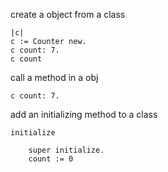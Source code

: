 create a object from a class

```
|c|
c := Counter new.
c count: 7.
c count
```

call a method in a obj

```
c count: 7.
```

add an initializing method to a class

```
initialize

	super initialize.
	count := 0
```
